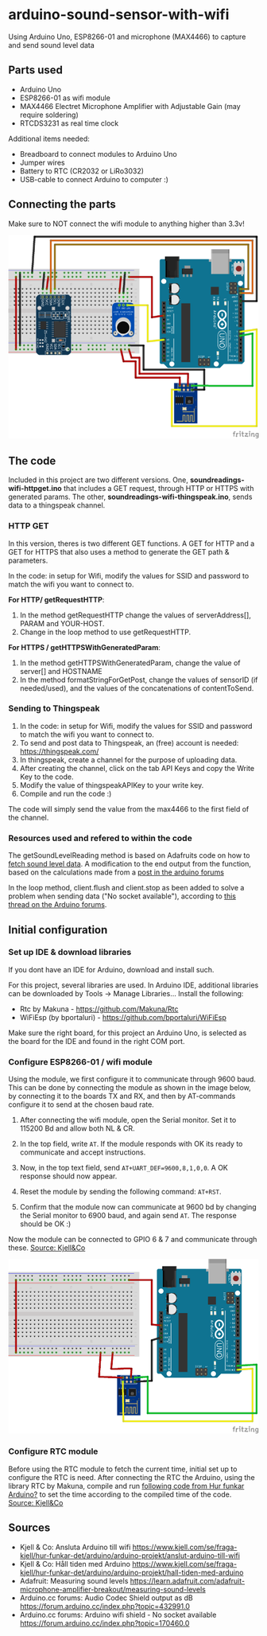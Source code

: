 # arduino-sound-sensor-with-wifi
Using Arduino Uno, ESP8266-01 and microphone (MAX4466) to capture and send sound level data

## Parts used
* Arduino Uno
* ESP8266-01 as wifi module
* MAX4466 Electret Microphone Amplifier with Adjustable Gain (may require soldering)
* RTCDS3231 as real time clock

Additional items needed:
* Breadboard to connect modules to Arduino Uno
* Jumper wires 
* Battery to RTC (CR2032 or LiRo3032)
* USB-cable to connect Arduino to computer :)

## Connecting the parts 
Make sure to NOT connect the wifi module to anything higher than 3.3v!

![](https://github.com/knappologi/arduino-sound-sensor-with-wifi/blob/master/fritzsketchwifiunortcmax4466_smaller.png)

## The code
Included in this project are two different versions.
One, **soundreadings-wifi-httpget.ino** that includes a GET request, through HTTP or HTTPS with generated params. The other, **soundreadings-wifi-thingspeak.ino**, sends data to a thingspeak channel.

### HTTP GET
In this version, theres is two different GET functions. A GET for HTTP and a GET for HTTPS that also uses a method to generate the GET path & parameters. 

In the code: in setup for Wifi, modify the values for SSID and password to match the wifi you want to connect to.

**For HTTP/ getRequestHTTP**:
1. In the method getRequestHTTP change the values of serverAddress[], PARAM and YOUR-HOST. 
1. Change in the loop method to use getRequestHTTP.

**For HTTPS / getHTTPSWithGeneratedParam**:
1. In the method getHTTPSWithGeneratedParam, change the value of server[] and HOSTNAME
1. In the method formatStringForGetPost, change the values of sensorID (if needed/used), and the values of the concatenations of contentToSend. 


### Sending to Thingspeak
1. In the code: in setup for Wifi, modify the values for SSID and password to match the wifi you want to connect to.
1. To send and post data to Thingspeak, an (free) account is needed: https://thingspeak.com/
1. In thingspeak, create a channel for the purpose of uploading data. 
1. After creating the channel, click on the tab API Keys and copy the Write Key to the code. 
1. Modify the value of thingspeakAPIKey to your write key.
1. Compile and run the code :)

The code will simply send the value from the max4466 to the first field of the channel.

### Resources used and refered to within the code
The getSoundLevelReading method is based on Adafruits code on how to [fetch sound level data](https://learn.adafruit.com/adafruit-microphone-amplifier-breakout/measuring-sound-levels).
A modification to the end output from the function, based on the calculations made from a [post in the arduino forums](https://forum.arduino.cc/index.php?topic=432991.0)

In the loop method, client.flush and client.stop as been added to solve a problem when sending data ("No socket available"), according to [this thread on the Arduino forums](https://forum.arduino.cc/index.php?topic=170460.0). 


## Initial configuration

### Set up IDE & download libraries
If you dont have an IDE for Arduino, download and install such. 

For this project, several libraries are used. In Arduino IDE, additional libraries can be downloaded by Tools -> Manage Libraries...
Install the following:
* Rtc by Makuna - https://github.com/Makuna/Rtc
* WiFiEsp (by bportaluri) - https://github.com/bportaluri/WiFiEsp

Make sure the right board, for this project an Arduino Uno, is selected as the board for the IDE and found in the right COM port. 


### Configure ESP8266-01 / wifi module
Using the module, we first configure it to communicate through 9600 baud.
This can be done by connecting the module as shown in the image below, by connecting it to the boards TX and RX, and then by AT-commands configure it to send at the chosen baud rate.

1. After connecting the wifi module, open the Serial monitor. Set it to 115200 Bd and allow both NL & CR.

1. In the top field, write `AT`. If the module responds with OK its ready to communicate and accept instructions.

1. Now, in the top text field, send `AT+UART_DEF=9600,8,1,0,0`. A OK response should now appear. 

1. Reset the module by sending the following command: `AT+RST`.

1. Confirm that the module now can communicate at 9600 bd by changing the Serial monitor to 6900 baud, and again send `AT`. The response should be OK :)

Now the module can be connected to GPIO 6 & 7 and communicate through these. [Source: Kjell&Co](https://www.kjell.com/se/fraga-kjell/hur-funkar-det/arduino/arduino-projekt/anslut-arduino-till-wifi)

![](https://github.com/knappologi/arduino-sound-sensor-with-wifi/blob/master/fritzsketch-setup-esp8266-01_smaller.png)



### Configure RTC module
Before using the RTC module to fetch the current time, initial set up to configure the RTC is need.
After connecting the RTC the Arduino, using the library RTC by Makuna, compile and run [following code from Hur funkar Arduino?](https://github.com/kjellcompany/Arduino_701/blob/master/RtcOledSetTime/RtcOledSetTime.ino) to set the time according to the compiled time of the code.
 [Source: Kjell&Co](https://www.kjell.com/se/fraga-kjell/hur-funkar-det/arduino/arduino-projekt/hall-tiden-med-arduino)



## Sources
* Kjell & Co: Ansluta Arduino till wifi https://www.kjell.com/se/fraga-kjell/hur-funkar-det/arduino/arduino-projekt/anslut-arduino-till-wifi
* Kjell & Co: Håll tiden med Arduino https://www.kjell.com/se/fraga-kjell/hur-funkar-det/arduino/arduino-projekt/hall-tiden-med-arduino
* Adafruit: Measuring sound levels https://learn.adafruit.com/adafruit-microphone-amplifier-breakout/measuring-sound-levels
* Arduino.cc forums: Audio Codec Shield output as dB https://forum.arduino.cc/index.php?topic=432991.0
* Arduino.cc forums: Arduino wifi shield - No socket available https://forum.arduino.cc/index.php?topic=170460.0

